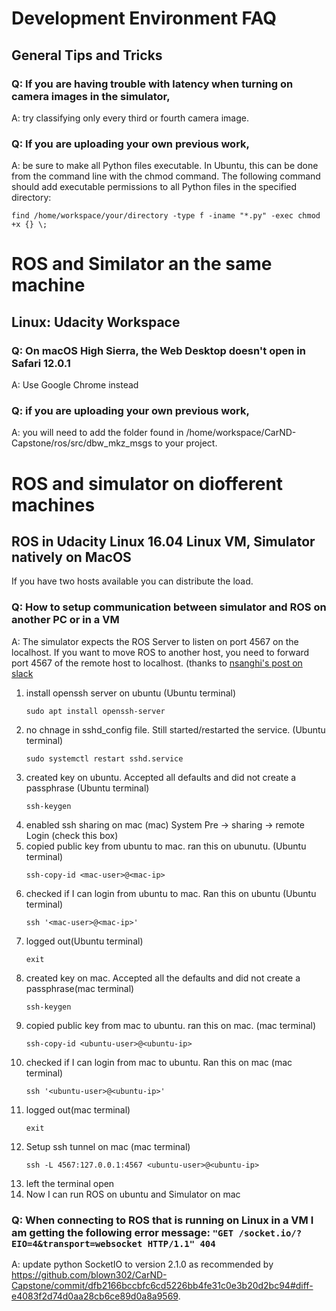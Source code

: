 # Development Environment FAQ
## General Tips and Tricks
### Q: If you are having trouble with latency when turning on camera images in the simulator, 
A: try classifying only every third or fourth camera image.
### Q: If you are uploading your own previous work, 
A: be sure to make all Python files executable. In Ubuntu, this can be done from the command line with the chmod command. The following command should add executable permissions to all Python files in the specified directory:
```
find /home/workspace/your/directory -type f -iname "*.py" -exec chmod +x {} \;
```

# ROS and Similator an the same machine
## Linux: Udacity Workspace
### Q: On macOS High Sierra, the Web Desktop doesn't open in Safari 12.0.1
A: Use Google Chrome instead
### Q: if you are uploading your own previous work, 
A: you will need to add the folder found in /home/workspace/CarND-Capstone/ros/src/dbw_mkz_msgs to your project.


# ROS and simulator on diofferent machines
## ROS in Udacity Linux 16.04 Linux VM, Simulator natively on MacOS
If you have two hosts available you can distribute the load.

### Q: How to setup communication between simulator and ROS on another PC or in a VM
A: The simulator expects the ROS Server to listen on port 4567 on the localhost. If you want to move ROS to another host, you need to forward port 4567 of the remote host to localhost. (thanks to [nsanghi's post on slack](https://carnd.slack.com/archives/C6NVDVAQ3/p1504363170000027?thread_ts=1504354174.000031)
  1. install openssh server on ubuntu (Ubuntu terminal)
     ```
     sudo apt install openssh-server
     ```
  1. no chnage in sshd_config file. Still started/restarted the service. (Ubuntu terminal)
     ```
     sudo systemctl restart sshd.service
     ```
  1. created key on ubuntu. Accepted all defaults and did not create a passphrase (Ubuntu terminal)
     ```
     ssh-keygen
     ```
  1. enabled ssh sharing on mac (mac)
     System Pre -> sharing -> remote Login (check this box)
  1. copied public key from ubuntu to mac. ran this on ubunutu. (Ubuntu terminal)
     ```
     ssh-copy-id <mac-user>@<mac-ip>
     ```
  1. checked if I can login from ubuntu to mac. Ran this on ubuntu (Ubuntu terminal)
     ```
     ssh '<mac-user>@<mac-ip>'
     ```
  1. logged out(Ubuntu terminal)
     ```
     exit
     ```
  1. created key on mac. Accepted all the defaults and did not create a passphrase(mac terminal)
     ```
     ssh-keygen
     ```
  1. copied public key from mac to ubuntu. ran this on mac. (mac terminal)
     ```
     ssh-copy-id <ubuntu-user>@<ubuntu-ip>
     ```
  1. checked if I can login from mac to ubuntu. Ran this on mac (mac terminal)
     ```
     ssh '<ubuntu-user>@<ubuntu-ip>'
     ```
  1. logged out(mac terminal)
     ```
     exit
     ```
  1. Setup ssh tunnel on mac (mac terminal)
     ```
     ssh -L 4567:127.0.0.1:4567 <ubuntu-user>@<ubuntu-ip>
     ```
  1. left the terminal open
  1. Now I can run ROS on ubuntu and Simulator on mac

### Q: When connecting to ROS that is running on Linux in a VM I am getting the following error message: `"GET /socket.io/?EIO=4&transport=websocket HTTP/1.1" 404`
A: update python SocketIO to version 2.1.0 as recommended by https://github.com/blown302/CarND-Capstone/commit/dfb2166bccbfc6cd5226bb4fe31c0e3b20d2bc94#diff-e4083f2d74d0aa28cb6ce89d0a8a9569. 
